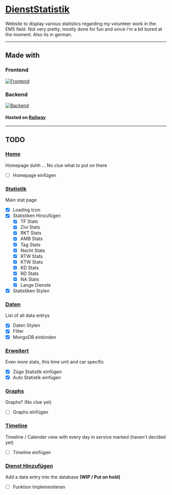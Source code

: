 # [DienstStatistik](https://philroli.github.io/DienstStatistik/#/)

Website to display various statistics regarding my volunteer work in the EMS field.
Not very pretty, mostly done for fun and since i'm a bit bored at the moment.
Also its in german.

---

## Made with

### Frontend

[![Frontend](https://skillicons.dev/icons?i=react,javascript,html,css)](https://skillicons.dev)

### Backend

[![Backend](https://skillicons.dev/icons?i=express,nodejs,mongodb)](https://skillicons.dev)

#### Hosted on [Railway](https://railway.app)

---

## TODO

### [Home](https://philroli.github.io/DienstStatistik/#/)

Homepage duhh ... No clue what to put on there

- [ ] Homepage einfügen

### [Statistik](https://philroli.github.io/DienstStatistik/#/Statistik)

Main stat page

- [x] Loading Icon
- [x] Statistiken Hinzufügen
  - [x] TF Stats
  - [x] Zivi Stats
  - [x] RKT Stats
  - [x] AMB Stats
  - [x] Tag Stats
  - [x] Nacht Stats
  - [x] RTW Stats
  - [x] KTW Stats
  - [x] KD Stats
  - [x] RD Stats
  - [x] NA Stats
  - [x] Lange Dienste
- [x] Statistiken Stylen

### [Daten](https://philroli.github.io/DienstStatistik/#/Daten)

List of all data entrys

- [x] Daten Stylen
- [x] Filter
- [x] MongoDB einbinden

### [Erweitert](https://philroli.github.io/DienstStatistik/#/Erweitert)

Even more stats, this time unit and car specific

- [x] Züge Statistik einfügen
- [x] Auto Statistik einfügen

### [Graphs](https://philroli.github.io/DienstStatistik/#/Graphs)

Graphs? (No clue yet)

- [ ] Graphs einfügen

### [Timeline](https://philroli.github.io/DienstStatistik/#/Timeline)

Timeline / Calender view with every day in service marked (haven't decided yet)

- [ ] Timeline einfügen

### [Dienst Hinzufügen](https://philroli.github.io/DienstStatistik/#/AddData)

Add a data entry into the database **(WIP / Put on hold)**

- [ ] Funktion Implementieren
